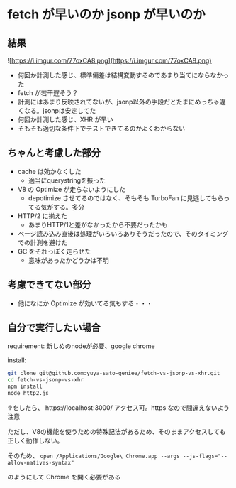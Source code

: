# fetch が早いのか jsonp が早いのか

## 結果

![https://i.imgur.com/77oxCA8.png](https://i.imgur.com/77oxCA8.png)

* 何回か計測した感じ、標準偏差は結構変動するのであまり当てにならなかった
* fetch が若干遅そう？
* 計測にはあまり反映されてないが、jsonp以外の手段だとたまにめっちゃ遅くなる。jsonpは安定してた
* 何回か計測した感じ、XHR が早い
* そもそも適切な条件下でテストできてるのかよくわからない

## ちゃんと考慮した部分

* cache は効かなくした
    - 適当にquerystringを振った
* V8 の Optimize が走らないようにした
    - depotimize させてるのではなく、そもそも TurboFan に見逃してもらってる気がする。多分
* HTTP/2 に揃えた
    - あまりHTTP/1と差がなかったから不要だったかも
* ページ読み込み直後は処理がいろいろありそうだったので、そのタイミングでの計測を避けた
* GC をそれっぽく走らせた
    - 意味があったかどうかは不明

## 考慮できてない部分

* 他になにか Optimize が効いてる気もする・・・

## 自分で実行したい場合

requirement: 新しめのnodeが必要、google chrome

install:

```bash
git clone git@github.com:yuya-sato-geniee/fetch-vs-jsonp-vs-xhr.git
cd fetch-vs-jsonp-vs-xhr
npm install
node http2.js
```

↑をしたら、 https://localhost:3000/ アクセス可。https なので間違えないよう注意

ただし、V8の機能を使うための特殊記法があるため、そのままアクセスしても正しく動作しない。

そのため、 `open /Applications/Google\ Chrome.app --args --js-flags="--allow-natives-syntax"` 

のようにして Chrome を開く必要がある
